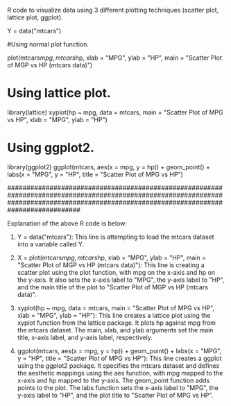 R code to visualize data using 3 different plotting techniques (scatter plot, lattice plot, ggplot).

Y = data("mtcars")

#Using normal plot function.

plot(mtcars$mpg, mtcars$hp,
         xlab = "MPG",
         ylab = "HP",
         main = "Scatter Plot of MGP vs HP (mtcars data)")

# Using lattice plot.

library(lattice)
xyplot(hp ~ mpg, data = mtcars, main = "Scatter Plot of MPG vs HP", xlab = "MPG", ylab = "HP")


# Using ggplot2.

library(ggplot2)
ggplot(mtcars, aes(x = mpg, y = hp)) +
  geom_point() +
  labs(x = "MPG", y = "HP", title = "Scatter Plot of MPG vs HP")

###########################################################################################################################################################################################

Explanation of the above R code is below: 

1. Y = data("mtcars"): This line is attempting to load the mtcars dataset into a variable called Y.
   
2. X = plot(mtcars$mpg, mtcars$hp, xlab = "MPG", ylab = "HP", main = "Scatter Plot of MGP vs HP (mtcars data)"): This line is creating a scatter plot using the plot function, with mpg on the x-axis and hp on the y-axis. It also sets the x-axis label to "MPG", the y-axis label to "HP", and the main title of the plot to "Scatter Plot of MGP vs HP (mtcars data)".

3. xyplot(hp ~ mpg, data = mtcars, main = "Scatter Plot of MPG vs HP", xlab = "MPG", ylab = "HP"): This line creates a lattice plot using the xyplot function from the lattice package. It plots hp against mpg from the mtcars dataset. The main, xlab, and ylab arguments set the main title, x-axis label, and y-axis label, respectively.

4. ggplot(mtcars, aes(x = mpg, y = hp)) + geom_point() + labs(x = "MPG", y = "HP", title = "Scatter Plot of MPG vs HP"): This line creates a ggplot using the ggplot2 package. It specifies the mtcars dataset and defines the aesthetic mappings using the aes function, with mpg mapped to the x-axis and hp mapped to the y-axis. The geom_point function adds points to the plot. The labs function sets the x-axis label to "MPG", the y-axis label to "HP", and the plot title to "Scatter Plot of MPG vs HP".
